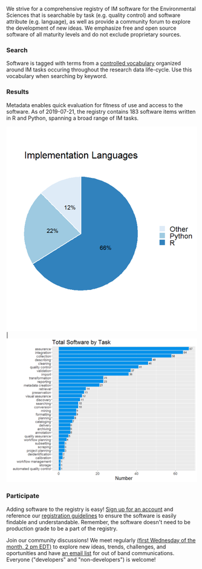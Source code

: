 We strive for a comprehensive registry of IM software for the Environmental Sciences that is searchable by task (e.g. quality control) and software attribute (e.g. language), as well as provide a community forum to explore the development of new ideas. We emphasize free and open source software of all maturity levels and do not exclude proprietary sources.

### Search

Software is tagged with terms from a [controlled vocabulary](http://vocab.lternet.edu/vocab/registry/index.php) organized around IM tasks occuring throughout the research data life-cycle. Use this vocabulary when searching by keyword.

### Results

Metadata enables quick evaluation for fitness of use and access to the software. As of 2019-07-21, the registry contains 183 software items written in R and Python, spanning a broad range of IM tasks.

![Caption](https://github.com/IMCR-Hackathon/portal/blob/master/software_by_language.png) | ![Caption](https://github.com/IMCR-Hackathon/portal/blob/master/software_by_task.png)

### Participate

Adding software to the registry is easy! [Sign up for an account](http://imcr.ontosoft.org/#users) and reference our [registration guidelines](http://wiki.esipfed.org/index.php/Best_practices#IMCR_2) to ensure the software is easily findable and understandable. Remember, the software doesn't need to be production grade to be a part of the registry.

Join our community discussions! We meet regularly [(first Wednesday of the month, 2 pm EDT)](https://global.gotomeeting.com/join/701843053) to explore new ideas, trends, challenges, and oportunities and have [an email list](https://lists.esipfed.org/mailman/listinfo/esip-imcoderegistry) for out of band communications. Everyone ("developers" and "non-developers") is welcome!
